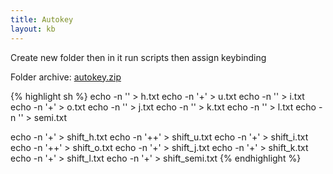```yaml
---
title: Autokey
layout: kb
---
```


Create new folder then in it run scripts then assign keybinding

Folder archive: [autokey.zip](autokey.zip)

{% highlight sh %}
echo -n '<home>' > h.txt
echo -n '<ctrl>+<left>' > u.txt
echo -n '<up>' > i.txt
echo -n '<ctrl>+<right>' > o.txt
echo -n '<left>' > j.txt
echo -n '<down>' > k.txt
echo -n '<right>' > l.txt
echo -n '<end>' > semi.txt

echo -n '<shift>+<home>' > shift_h.txt
echo -n '<shift>+<ctrl>+<left>' > shift_u.txt
echo -n '<shift>+<up>' > shift_i.txt
echo -n '<shift>+<ctrl>+<right>' > shift_o.txt
echo -n '<shift>+<left>' > shift_j.txt
echo -n '<shift>+<down>' > shift_k.txt
echo -n '<shift>+<right>' > shift_l.txt
echo -n '<shift>+<end>' > shift_semi.txt
{% endhighlight %}

